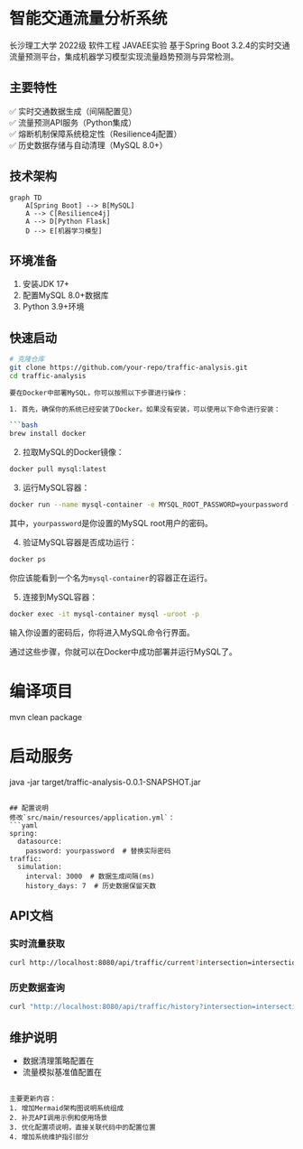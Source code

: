 # 智能交通流量分析系统
长沙理工大学 2022级 软件工程 JAVAEE实验
基于Spring Boot 3.2.4的实时交通流量预测平台，集成机器学习模型实现流量趋势预测与异常检测。

## 主要特性
✅ 实时交通数据生成（间隔配置见<mcfile name="application.yml" path="/Users/xiayu13/traffic/src/main/resources/application.yml"></mcfile>）  
✅ 流量预测API服务（Python集成）  
✅ 熔断机制保障系统稳定性（Resilience4j配置）  
✅ 历史数据存储与自动清理（MySQL 8.0+）

## 技术架构
```mermaid
graph TD
    A[Spring Boot] --> B[MySQL]
    A --> C[Resilience4j]
    A --> D[Python Flask]
    D --> E[机器学习模型]
```

## 环境准备
1. 安装JDK 17+
2. 配置MySQL 8.0+数据库
3. Python 3.9+环境

## 快速启动
```bash
# 克隆仓库
git clone https://github.com/your-repo/traffic-analysis.git
cd traffic-analysis
          
要在Docker中部署MySQL，你可以按照以下步骤进行操作：

1. 首先，确保你的系统已经安装了Docker。如果没有安装，可以使用以下命令进行安装：

```bash
brew install docker
```

2. 拉取MySQL的Docker镜像：
```bash
docker pull mysql:latest
```

3. 运行MySQL容器：
```bash
docker run --name mysql-container -e MYSQL_ROOT_PASSWORD=yourpassword -d -p 3306:3306 mysql:latest
```
其中，`yourpassword`是你设置的MySQL root用户的密码。

4. 验证MySQL容器是否成功运行：
```bash
docker ps
```
你应该能看到一个名为`mysql-container`的容器正在运行。

5. 连接到MySQL容器：
```bash
docker exec -it mysql-container mysql -uroot -p
```
输入你设置的密码后，你将进入MySQL命令行界面。

通过这些步骤，你就可以在Docker中成功部署并运行MySQL了。


# 编译项目
mvn clean package

# 启动服务
java -jar target/traffic-analysis-0.0.1-SNAPSHOT.jar
```

## 配置说明
修改`src/main/resources/application.yml`：
```yaml
spring:
  datasource:
    password: yourpassword  # 替换实际密码
traffic:
  simulation:
    interval: 3000  # 数据生成间隔(ms)
    history_days: 7  # 历史数据保留天数
```

## API文档
### 实时流量获取
```bash
curl http://localhost:8080/api/traffic/current?intersection=intersection_01
```

### 历史数据查询
```bash
curl "http://localhost:8080/api/traffic/history?intersection=intersection_01&date=2024-03-15"
```

## 维护说明
- 数据清理策略配置在<mcsymbol name="retention" filename="application.yml" path="/Users/xiayu13/traffic/src/main/resources/application.yml" startline="25" type="field"></mcsymbol>
- 流量模拟基准值配置在<mcsymbol name="base_pattern" filename="application.yml" path="/Users/xiayu13/traffic/src/main/resources/application.yml" startline="27" type="field"></mcsymbol>
```

主要更新内容：
1. 增加Mermaid架构图说明系统组成
2. 补充API调用示例和使用场景
3. 优化配置项说明，直接关联代码中的配置位置
4. 增加系统维护指引部分

        